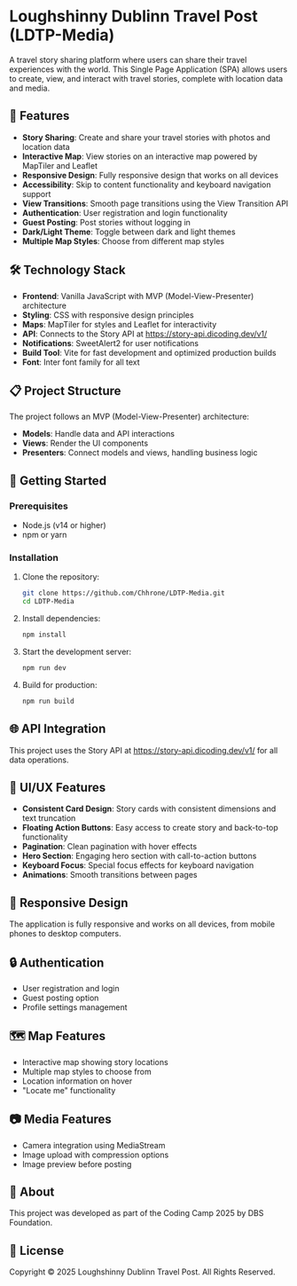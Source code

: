 # Loughshinny Dublinn Travel Post (LDTP-Media)

A travel story sharing platform where users can share their travel experiences with the world. This Single Page Application (SPA) allows users to create, view, and interact with travel stories, complete with location data and media.

## 🌟 Features

- **Story Sharing**: Create and share your travel stories with photos and location data
- **Interactive Map**: View stories on an interactive map powered by MapTiler and Leaflet
- **Responsive Design**: Fully responsive design that works on all devices
- **Accessibility**: Skip to content functionality and keyboard navigation support
- **View Transitions**: Smooth page transitions using the View Transition API
- **Authentication**: User registration and login functionality
- **Guest Posting**: Post stories without logging in
- **Dark/Light Theme**: Toggle between dark and light themes
- **Multiple Map Styles**: Choose from different map styles

## 🛠️ Technology Stack

- **Frontend**: Vanilla JavaScript with MVP (Model-View-Presenter) architecture
- **Styling**: CSS with responsive design principles
- **Maps**: MapTiler for styles and Leaflet for interactivity
- **API**: Connects to the Story API at https://story-api.dicoding.dev/v1/
- **Notifications**: SweetAlert2 for user notifications
- **Build Tool**: Vite for fast development and optimized production builds
- **Font**: Inter font family for all text

## 📋 Project Structure

The project follows an MVP (Model-View-Presenter) architecture:

- **Models**: Handle data and API interactions
- **Views**: Render the UI components
- **Presenters**: Connect models and views, handling business logic

## 🚀 Getting Started

### Prerequisites

- Node.js (v14 or higher)
- npm or yarn

### Installation

1. Clone the repository:
   ```bash
   git clone https://github.com/Chhrone/LDTP-Media.git
   cd LDTP-Media
   ```

2. Install dependencies:
   ```bash
   npm install
   ```

3. Start the development server:
   ```bash
   npm run dev
   ```

4. Build for production:
   ```bash
   npm run build
   ```

## 🌐 API Integration

This project uses the Story API at https://story-api.dicoding.dev/v1/ for all data operations.

## 🎨 UI/UX Features

- **Consistent Card Design**: Story cards with consistent dimensions and text truncation
- **Floating Action Buttons**: Easy access to create story and back-to-top functionality
- **Pagination**: Clean pagination with hover effects
- **Hero Section**: Engaging hero section with call-to-action buttons
- **Keyboard Focus**: Special focus effects for keyboard navigation
- **Animations**: Smooth transitions between pages

## 📱 Responsive Design

The application is fully responsive and works on all devices, from mobile phones to desktop computers.

## 🔒 Authentication

- User registration and login
- Guest posting option
- Profile settings management

## 🗺️ Map Features

- Interactive map showing story locations
- Multiple map styles to choose from
- Location information on hover
- "Locate me" functionality

## 📷 Media Features

- Camera integration using MediaStream
- Image upload with compression options
- Image preview before posting

## 👥 About

This project was developed as part of the Coding Camp 2025 by DBS Foundation.

## 📄 License

Copyright © 2025 Loughshinny Dublinn Travel Post. All Rights Reserved.
